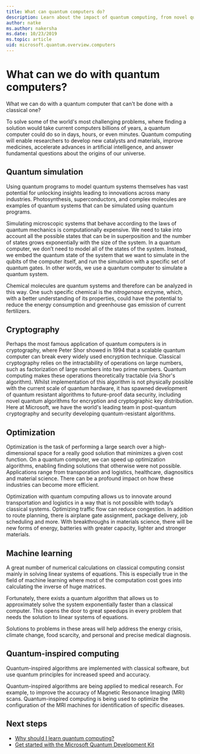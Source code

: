 ```yaml
---
title: What can quantum computers do?
description: Learn about the impact of quantum computing, from novel quantum algorithms to quantum inspired algorithms running on classical computers.
author: natke
ms.author: nakersha
ms.date: 10/23/2019
ms.topic: article
uid: microsoft.quantum.overview.computers
---
```


# What can we do with quantum computers?

What we can do with a quantum computer that can't be done with a classical one?

To solve some of the world's most challenging problems, where finding a solution would take current computers billions of years, a quantum computer could do so in days, hours, or even minutes. Quantum computing will enable researchers to develop new catalysts and materials, improve medicines, accelerate advances in artificial intelligence, and answer fundamental questions about the origins of our universe.

## Quantum simulation

Using quantum programs to model quantum systems themselves has vast potential for unlocking insights leading to innovations across many industries. Photosynthesis, superconductors, and complex molecules are examples of quantum systems that can be simulated using quantum programs.

Simulating microscopic systems that behave according to the laws of quantum mechanics is computationally expensive. We need to take into account all the possible states that can be in superposition and the number of states grows exponentially with the size of the system. In a quantum computer, we don’t need to model all of the states of the system. Instead, we embed the quantum state of the system that we want to simulate in the qubits of the computer itself, and run the simulation with a specific set of quantum gates. In other words, we use a quantum computer to simulate a quantum system.

Chemical molecules are quantum systems and therefore can be analyzed in this way. One such specific chemical is the _nitrogenase_ enzyme, which, with a better understanding of its properties, could have the potential to reduce the energy consumption and greenhouse gas emission of current fertilizers.

## Cryptography

Perhaps the most famous application of quantum computers is in cryptography, where Peter Shor showed in 1994 that a scalable quantum computer can break every widely used encryption technique.  Classical cryptography relies on the intractability of operations on large numbers, such as factorization of large numbers into two prime numbers.  Quantum computing makes these operations theoretically tractable (via Shor's algorithm). Whilst implementation of this algorithm is not physically possible with the current scale of quantum hardware, it has spawned development of quantum resistant algorithms to future-proof data security, including novel quantum algorithms for encryption and cryptographic key distribution.  Here at Microsoft, we have the world's leading team in post-quantum cryptography and security developing quantum-resistant algorithms. 

## Optimization

Optimization is the task of performing a large search over a high-dimensional space for a really good solution that minimizes a given cost function.   On a quantum computer, we can speed up optimization algorithms, enabling finding solutions that otherwise were not possible. Applications range from transporation and logistics, healthcare, diagnositics and material science. There can be a profound impact on how these industries can become more efficient. 

Optimization with quantum computing allows us to innovate around transportation and logistics in a way that is not possible with today’s classical systems. Optimizing traffic flow can reduce congestion.  In addition to route planning, there is airplane gate assignment, package delivery, job scheduling and more.  With breakthroughs in materials science, there will be new forms of energy, batteries with greater capacity, lighter and stronger materials. 

## Machine learning

A great number of numerical calculations on classical computing consist mainly in solving linear systems of equations. This is especially true in the field of machine learning where most of the computation cost goes into calculating the inverse of huge matrices.

Fortunately, there exists a quantum algorithm that allows us to approximately solve the system exponentially faster than a classical computer. This opens the door to great speedups in every problem that needs the solution to linear systems of equations.

Solutions to problems in these areas will help address the energy crisis, climate change, food scarcity, and personal and precise medical diagnosis.

## Quantum-inspired computing

Quantum-inspired algorithms are implemented with classical software, but use quantum principles for increased speed and accuracy.

Quantum-inspired algorithms are being applied to medical research. For example, to improve the accuracy of Magnetic Resonance Imaging (MRI) scans. Quantum-inspired computing is being used to optimize the configuration of the MRI machines for identification of specific diseases.

## Next steps

* [Why should I learn quantum computing?](xref:microsoft.quantum.overview.why)
* [Get started with the Microsoft Quantum Development Kit](xref:microsoft.quantum.welcome)

